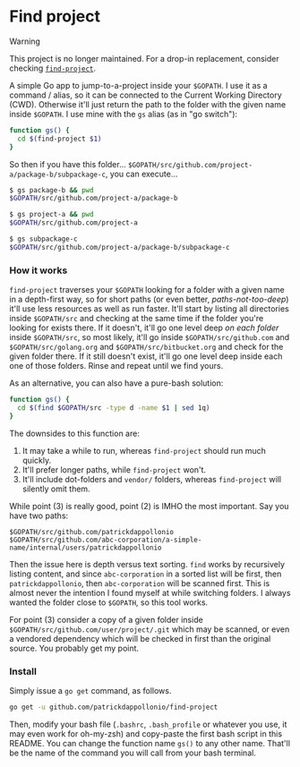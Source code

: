 # Find project 

> [!WARNING]  
> This project is no longer maintained. For a drop-in replacement, consider checking [`find-project`](https://github.com/patrickdappollonio/find-project).

A simple Go app to jump-to-a-project inside your `$GOPATH`. I use it as a command / alias, so it can be connected to the Current Working Directory (CWD). Otherwise it'll just return the path to the folder with the given name inside `$GOPATH`. I use mine with the `gs` alias (as in "go switch"):

```bash
function gs() {
  cd $(find-project $1)
}
```

So then if you have this folder... `$GOPATH/src/github.com/project-a/package-b/subpackage-c`, you can execute...

```bash
$ gs package-b && pwd
$GOPATH/src/github.com/project-a/package-b

$ gs project-a && pwd
$GOPATH/src/github.com/project-a

$ gs subpackage-c
$GOPATH/src/github.com/project-a/package-b/subpackage-c
```

### How it works

`find-project` traverses your `$GOPATH` looking for a folder with a given name in a depth-first way, so for short paths (or even better, _paths-not-too-deep_) it'll use less resources as well as run faster. It'll start by listing all directories inside `$GOPATH/src` and checking at the same time if the folder you're looking for exists there. If it doesn't, it'll go one level deep *on each folder* inside `$GOPATH/src`, so most likely, it'll go inside `$GOPATH/src/github.com` and `$GOPATH/src/golang.org` and `$GOPATH/src/bitbucket.org` and check for the given folder there. If it still doesn't exist, it'll go one level deep inside each one of those folders. Rinse and repeat until we find yours.

As an alternative, you can also have a pure-bash solution:

```bash
function gs() {
  cd $(find $GOPATH/src -type d -name $1 | sed 1q)
}
```

The downsides to this function are:

1. It may take a while to run, whereas `find-project` should run much quickly.
2. It'll prefer longer paths, while `find-project` won't.
3. It'll include dot-folders and `vendor/` folders, whereas `find-project` will silently omit them.

While point (3) is really good, point (2) is IMHO the most important. Say you have two paths:

```
$GOPATH/src/github.com/patrickdappollonio
$GOPATH/src/github.com/abc-corporation/a-simple-name/internal/users/patrickdappollonio
```
Then the issue here is depth versus text sorting. `find` works by recursively listing content, and since `abc-corporation` in a sorted list will be first, then `patrickdappollonio`, then `abc-corporation` will be scanned first. This is almost never the intention I found myself at while switching folders. I always wanted the folder close to `$GOPATH`, so this tool works.

For point (3) consider a copy of a given folder inside `$GOPATH/src/github.com/user/project/.git` which may be scanned, or even a vendored dependency which will be checked in first than the original source. You probably get my point.

### Install

Simply issue a `go get` command, as follows.

```bash
go get -u github.com/patrickdappollonio/find-project
```

Then, modify your bash file (`.bashrc`, `.bash_profile` or whatever you use, it may even work for oh-my-zsh) and copy-paste the first bash script in this README. You can change the function name `gs()` to any other name. That'll be the name of the command you will call from your bash terminal.
